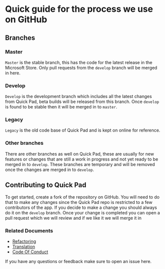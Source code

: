 # Quick guide for the process we use on GitHub

## Branches
### Master
`Master` is the stable branch, this has the code for the latest release in the Microsoft Store. Only pull requests from the `develop` branch will be merged in here.

### Develop
`Develop` is the development branch which includes all the latest changes from Quick Pad, beta builds will be released from this branch. Once `develop` is found to be stable then it will be merged in to `master`.

### Legacy
`Legacy` is the old code base of Quick Pad and is kept on online for reference.

### Other branches
There are other branches as well on Quick Pad, these are usually for new features or changes that are still a work in progress and not yet ready to be merged in to `develop`. These branches are temporary and will be removed once the changes are merged in to `develop`.


## Contributing to Quick Pad

To get started, create a fork of the repository on GitHub. You will need to do that to make any changes since the Quick Pad repo is restricted to a few contributors of the app. If you decide to make a change you should always do it on the `develop` branch. Once your change is completed you can open a pull request which we will review and if we like it we will merge it in 

### Related Documents
* [Refactoring](../docs/REFACTOR.md)
* [Translation](../docs/TRANSLATOR.md)
* [Code Of Conduct](../docs/CODE_OF_CONDUCT.md)

If you have any questions or feedback make sure to open an issue here.
